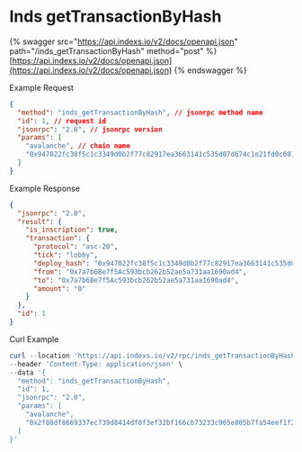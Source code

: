 # Inds getTransactionByHash

{% swagger src="https://api.indexs.io/v2/docs/openapi.json" path="/inds_getTransactionByHash" method="post" %}
[https://api.indexs.io/v2/docs/openapi.json](https://api.indexs.io/v2/docs/openapi.json)
{% endswagger %}

Example Request

```json
{
  "method": "inds_getTransactionByHash", // jsonrpc method name
  "id": 1, // request id
  "jsonrpc": "2.0", // jsonrpc version
  "params": [
    "avalanche", // chain name
    "0x947022fc38f5c1c3349d0b2f77c82917ea3663141c535d07d674c1e21fd0c601", // tx_hash
  ]
}
```

Example Response

```json
{
  "jsonrpc": "2.0",
  "result": {
    "is_inscription": true,
    "transaction": {
      "protocol": "asc-20",
      "tick": "lobby",
      "deploy_hash": "0x947022fc38f5c1c3349d0b2f77c82917ea3663141c535d07d674c1e21fd0c601",
      "from": "0x7a7b6Be7f5Ac593bcb262b52ae5a731aa1690ad4",
      "to": "0x7a7b6Be7f5Ac593bcb262b52ae5a731aa1690ad4",
      "amount": "0"
    }
  },
  "id": 1
}
```

Curl Example&#x20;

```powershell
curl --location 'https://api.indexs.io/v2/rpc/inds_getTransactionByHash' \
--header 'Content-Type: application/json' \
--data '{
  "method": "inds_getTransactionByHash",
  "id": 1,
  "jsonrpc": "2.0",
  "params": [
    "avalanche",
    "0x2f88df8669337ec739d8414df0f3ef32bf166cb73233c965e805b7fa54eef1f2"
  ]
}'
```
